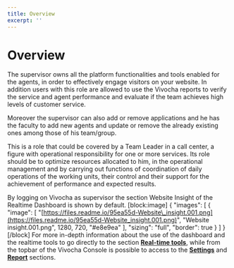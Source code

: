 ```yaml
---
title: Overview
excerpt: ''
---
```


# Overview

The supervisor owns all the platform functionalities and tools enabled for the agents, in order to effectively engage visitors on your website. In addition users with this role are allowed to use the Vivocha reports to verify the service and agent performance and evaluate if the team achieves high levels of customer service.

Moreover the supervisor can also add or remove applications and he has the faculty to add new agents and update or remove the already existing ones among those of his team/group.

This is a role that could be covered by a Team Leader in a call center, a figure with operational responsibility for one or more services. Its role should be to optimize resources allocated to him, in the operational management and by carrying out functions of coordination of daily operations of the working units, their control and their support for the achievement of performance and expected results.

By logging on Vivocha as supervisor the section Website Insight of the Realtime Dashboard is shown by default. \[block:image\] { "images": \[ { "image": \[ "[https://files.readme.io/95ea55d-Website\_insight.001.png](https://files.readme.io/95ea55d-Website_insight.001.png)", "Website insight.001.png", 1280, 720, "\#e8e9ea" \], "sizing": "full", "border": true } \] } \[/block\] For more in-depth information about the use of the dashboard and the realtime tools to go directly to the section [**Real-time tools**](doc:realtime-tools), while from the topbar of the Vivocha Console is possible to access to the [**Settings**](doc:supervisor-settings) and [**Report**](doc:reporting-section) sections.

